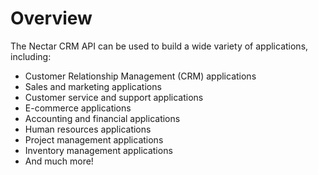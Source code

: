 # Overview

The Nectar CRM API can be used to build a wide variety of applications,
including:

- Customer Relationship Management (CRM) applications
- Sales and marketing applications
- Customer service and support applications
- E-commerce applications
- Accounting and financial applications
- Human resources applications
- Project management applications
- Inventory management applications
- And much more!
